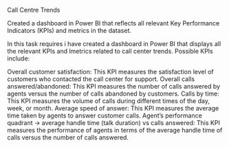 Call Centre Trends

Created a dashboard in Power BI that reflects all relevant Key Performance Indicators (KPIs) and metrics in the dataset.

In this task requires i have created a dashboard in Power BI that displays all the relevant KPIs and lmetrics related to call center trends. Possible KPIs include:

Overall customer satisfaction: This KPI measures the satisfaction level of customers who contacted the call center for support. 
Overall calls answered/abandoned: This KPI measures the number of calls answered by agents versus the number of calls abandoned by customers. 
Calls by time: This KPI measures the volume of calls during different times of the day, week, or month.
Average speed of answer: This KPI measures the average time taken by agents to answer customer calls. Agent’s performance quadrant -> average handle time (talk duration) vs calls answered: This KPI measures the performance of agents in terms of the average handle time of calls versus the number of calls answered.
